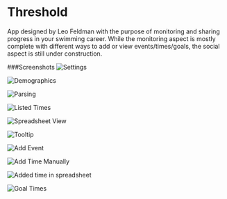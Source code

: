 # Threshold
App designed by Leo Feldman with the purpose of monitoring and sharing progress in your swimming career.  While the monitoring aspect is mostly complete with different ways to add or view events/times/goals, the social aspect is still under construction.

###Screenshots
![Settings](https://github.com/EmperorLeo/comprehensive-swim-app/blob/master/images/settings.png)

![Demographics](https://github.com/EmperorLeo/comprehensive-swim-app/blob/master/images/demos.png)

![Parsing](https://github.com/EmperorLeo/comprehensive-swim-app/blob/master/images/parsingresults.png)

![Listed Times](https://github.com/EmperorLeo/comprehensive-swim-app/blob/master/images/usalistedtimes.png)

![Spreadsheet View](https://github.com/EmperorLeo/comprehensive-swim-app/blob/master/images/spreadsheethorizontal.png)

![Tooltip](https://github.com/EmperorLeo/comprehensive-swim-app/blob/master/images/tooltipex.png)

![Add Event](https://github.com/EmperorLeo/comprehensive-swim-app/blob/master/images/eventspage.png)

![Add Time Manually](https://github.com/EmperorLeo/comprehensive-swim-app/blob/master/images/addtimespage.png)

![Added time in spreadsheet](https://github.com/EmperorLeo/comprehensive-swim-app/blob/master/images/myaddedtime.png)

![Goal Times](https://github.com/EmperorLeo/comprehensive-swim-app/blob/master/images/goaltimes.png)